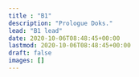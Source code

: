 ```yaml
---
title : "B1"
description: "Prologue Doks."
lead: "B1 lead"
date: 2020-10-06T08:48:45+00:00
lastmod: 2020-10-06T08:48:45+00:00
draft: false
images: []
---
```

